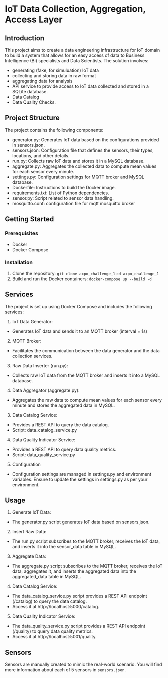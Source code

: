 # IoT Data Collection, Aggregation, Access Layer

## Introduction
This project aims to create a data engineering infrastructure for IoT domain to build a system that allows for an easy access of data to Business Intelligence (BI) specialists and Data Scientists. The solution involves:
* generating (fake, for simuluation) IoT data
* collecting and storing data in raw format
* aggregating  data for analysis
* API service to provide access to IoT data collected and stored in a SQLite database.
* Data Catalog
* Data Quality Checks.


## Project Structure
The project contains the following components:
* generator.py: Generates IoT data based on the configurations provided in sensors.json.
* sensors.json: Configuration file that defines the sensors, their types, locations, and other details.
* run.py: Collects raw IoT data and stores it in a MySQL database.
* aggregate.py: Aggregates the collected data to compute mean values for each sensor every minute.
* settings.py: Configuration settings for MQTT broker and MySQL database.
* Dockerfile: Instructions to build the Docker image.
* requirements.txt: List of Python dependencies.
* sensor.py: Script related to sensor data handling.
* mosquitto.conf: configuration file for mqtt mosquitto broker

## Getting Started
### Prerequisites
* Docker
* Docker Compose

### Installation
1. Clone the repository:
`git clone axpo_challenge_1`
`cd axpo_challenge_1`
2. Build and run the Docker containers:
`docker-compose up --build -d`

## Services
The project is set up using Docker Compose and includes the following services:

1. IoT Data Generator:
* Generates IoT data and sends it to an MQTT broker (interval = 1s)

2. MQTT Broker:
* Facilitates the communication between the data generator and the data collection services.

3. Raw Data Inserter (run.py):
* Collects raw IoT data from the MQTT broker and inserts it into a MySQL database.

4. Data Aggregator (aggregate.py):
* Aggregates the raw data to compute mean values for each sensor every minute and stores the aggregated data in MySQL.

3. Data Catalog Service:
* Provides a REST API to query the data catalog.
* Script: data_catalog_service.py

4. Data Quality Indicator Service:
* Provides a REST API to query data quality metrics.
* Script: data_quality_service.py

5. Configuration
* Configuration settings are managed in settings.py and environment variables. Ensure to update the settings in settings.py as per your environment.

## Usage
1. Generate IoT Data:
* The generator.py script generates IoT data based on sensors.json.

2. Insert Raw Data:
* The run.py script subscribes to the MQTT broker, receives the IoT data, and inserts it into the sensor_data table in MySQL.

3. Aggregate Data:
* The aggregate.py script subscribes to the MQTT broker, receives the IoT data, aggregates it, and inserts the aggregated data into the aggregated_data table in MySQL.

4. Data Catalog Service:
* The data_catalog_service.py script provides a REST API endpoint (/catalog) to query the data catalog.
* Access it at http://localhost:5000/catalog.

5. Data Quality Indicator Service:
* The data_quality_service.py script provides a REST API endpoint (/quality) to query data quality metrics.
* Access it at http://localhost:5001/quality.

## Sensors

Sensors are manually created to mimic the real-world scenario. You will find more information about each of 5 sensors in `sensors.json`.
